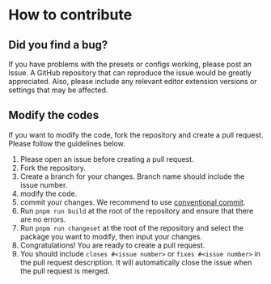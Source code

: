 
# How to contribute

## Did you find a bug?

If you have problems with the presets or configs working, please post an Issue. A GitHub repository that can reproduce the issue would be greatly appreciated. Also, please include any relevant editor extension versions or settings that may be affected.

## Modify the codes

If you want to modify the code, fork the repository and create a pull request. Please follow the guidelines below.

1. Please open an issue before creating a pull request.
2. Fork the repository.
3. Create a branch for your changes. Branch name should include the issue number.
4. modify the code.
5. commit your changes. We recommend to use [conventional commit](https://www.conventionalcommits.org/ja/v1.0.0/).
6. Run `pnpm run build` at the root of the repository and ensure that there are no errors.
7. Run `pnpm run changeset` at the root of the repository and select the package you want to modify, then input your changes.
8. Congratulations! You are ready to create a pull request.
9. You should include `closes #<issue number>` or `fixes #<issue number>` in the pull request description. It will automatically close the issue when the pull request is merged.
